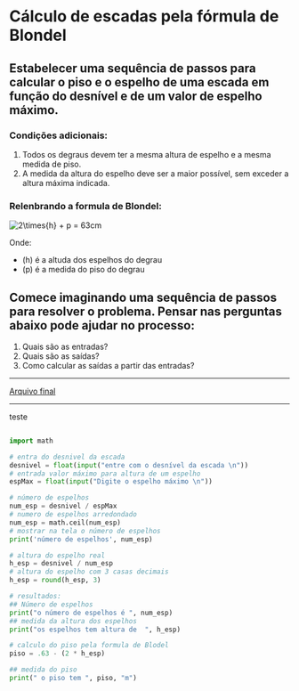 # Cálculo de escadas pela fórmula de Blondel

## Estabelecer uma sequência de passos para calcular o piso e o espelho de uma escada em função do desnível e de um valor de espelho máximo.

### Condições adicionais:

1. Todos os degraus devem ter a mesma altura de espelho e a mesma medida de piso.
2. A medida da altura do espelho deve ser a maior possível, sem exceder a altura máxima indicada.

### Relenbrando a formula de Blondel:


<img src="https://latex.codecogs.com/svg.latex?\Large&space;2\times{h} + p = 63cm" title="2\times{h} + p = 63cm" />


Onde: 
- \(h\) é a altuda dos espelhos do degrau
- \(p\) é a medida do piso do degrau

## Comece imaginando uma sequência de passos para resolver o problema. Pensar nas perguntas abaixo pode ajudar no processo:
1. Quais são as entradas?
2. Quais são as saídas?
3. Como calcular as saídas a partir das entradas?


______________________________


[Arquivo final](./calculoDeEscadas.py)

______________________________

<!-- language-all: python -->

teste

```python

import math

# entra do desnivel da escada
desnivel = float(input("entre com o desnível da escada \n"))
# entrada valor máximo para altura de um espelho
espMax = float(input("Digite o espelho máximo \n"))

# número de espelhos
num_esp = desnivel / espMax
# numero de espelhos arredondado
num_esp = math.ceil(num_esp)
# mostrar na tela o número de espelhos
print('número de espelhos', num_esp)

# altura do espelho real
h_esp = desnivel / num_esp
# altura do espelho com 3 casas decimais
h_esp = round(h_esp, 3)

# resultados:
## Número de espelhos
print("o número de espelhos é ", num_esp)
## medida da altura dos espelhos
print("os espelhos tem altura de  ", h_esp)

# calculo do piso pela formula de Blodel
piso = .63 - (2 * h_esp)

## medida do piso
print(" o piso tem ", piso, "m")


```

